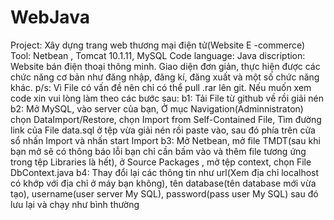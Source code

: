# WebJava
Project: Xây dựng trang web thương mại điện tử(Website E -commerce)
Tool: Netbean , Tomcat 10.1.11,  MySQL
Code language: Java
discription: Website bán điện thoại thông minh. Giao diện đơn giản, thực hiện được các chức năng cơ bản như đăng nhập, đăng kí, đăng xuất và một số chức năng khác.
p/s: Vì File có vấn đề nên chỉ có thể pull .rar lên git. Nếu muốn xem code xin vui lòng làm theo các bước sau:
b1: Tải File từ github về rồi giải nén
b2: Mở MySQL, vào server của bạn, Ở mục Navigation(Adminnistraton) chọn DataImport/Restore, chọn Import from Self-Contained File, Tìm đường link của File data.sql ở tệp vừa giải nén rồi paste vào, sau đó phía trên cửa sổ nhấn Import và nhấn start Import
b3: Mở Netbean, mở file TMDT(sau khi bạn mở sẽ có thông báo lỗi bạn chỉ cần bấm vào và thêm file tương ứng trong tệp Libraries là hết), ở Source Packages , mở tệp context, chọn File DbContext.java
b4: Thay đổi lại các thông tin như url(Xem địa chỉ localhost có khớp với địa chỉ ở máy bạn không), tên database(tên database mới vừa tạo), username(user server My SQL), password(pass user My SQL) sau đó lưu lại và chạy như bình thường 
